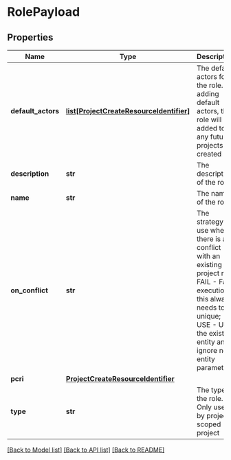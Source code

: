 # RolePayload

## Properties
Name | Type | Description | Notes
------------ | ------------- | ------------- | -------------
**default_actors** | [**list[ProjectCreateResourceIdentifier]**](ProjectCreateResourceIdentifier.md) | The default actors for the role. By adding default actors, the role will be added to any future projects created | [optional] 
**description** | **str** | The description of the role | [optional] 
**name** | **str** | The name of the role | [optional] 
**on_conflict** | **str** | The strategy to use when there is a conflict with an existing project role. FAIL - Fail execution, this always needs to be unique; USE - Use the existing entity and ignore new entity parameters | [optional] [default to 'USE']
**pcri** | [**ProjectCreateResourceIdentifier**](ProjectCreateResourceIdentifier.md) |  | [optional] 
**type** | **str** | The type of the role. Only used by project-scoped project | [optional] 

[[Back to Model list]](../README.md#documentation-for-models) [[Back to API list]](../README.md#documentation-for-api-endpoints) [[Back to README]](../README.md)

